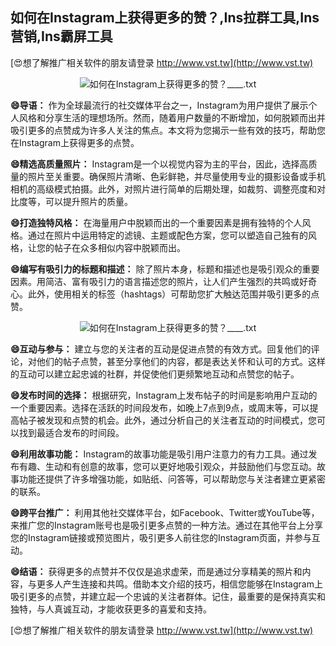 ## **如何在Instagram上获得更多的赞？,Ins拉群工具,Ins营销,Ins霸屏工具**

[😍想了解推广相关软件的朋友请登录 http://www.vst.tw](http://www.vst.tw)

 <center><img src="https://vst.tw/MP4/tuiguang/png/4.png" alt="如何在Instagram上获得更多的赞？____.txt"></center>

**😄导语：**
作为全球最流行的社交媒体平台之一，Instagram为用户提供了展示个人风格和分享生活的理想场所。然而，随着用户数量的不断增加，如何脱颖而出并吸引更多的点赞成为许多人关注的焦点。本文将为您揭示一些有效的技巧，帮助您在Instagram上获得更多的点赞。

**😄精选高质量照片：**
Instagram是一个以视觉内容为主的平台，因此，选择高质量的照片至关重要。确保照片清晰、色彩鲜艳，并尽量使用专业的摄影设备或手机相机的高级模式拍摄。此外，对照片进行简单的后期处理，如裁剪、调整亮度和对比度等，可以提升照片的质量。

**😄打造独特风格：**
在海量用户中脱颖而出的一个重要因素是拥有独特的个人风格。通过在照片中运用特定的滤镜、主题或配色方案，您可以塑造自己独有的风格，让您的帖子在众多相似内容中脱颖而出。

**😄编写有吸引力的标题和描述：**
除了照片本身，标题和描述也是吸引观众的重要因素。用简洁、富有吸引力的语言描述您的照片，让人们产生强烈的共鸣或好奇心。此外，使用相关的标签（hashtags）可帮助您扩大触达范围并吸引更多的点赞。

 <center><img src="https://vst.tw/MP4/tuiguang/png/8.png" alt="如何在Instagram上获得更多的赞？____.txt"></center>

**😄互动与参与：**
建立与您的关注者的互动是促进点赞的有效方式。回复他们的评论，对他们的帖子点赞，甚至分享他们的内容，都是表达关怀和认可的方式。这样的互动可以建立起忠诚的社群，并促使他们更频繁地互动和点赞您的帖子。

**😄发布时间的选择：**
根据研究，Instagram上发布帖子的时间是影响用户互动的一个重要因素。选择在活跃的时间段发布，如晚上7点到9点，或周末等，可以提高帖子被发现和点赞的机会。此外，通过分析自己的关注者互动的时间模式，您可以找到最适合发布的时间段。

**😄利用故事功能：**
Instagram的故事功能是吸引用户注意力的有力工具。通过发布有趣、生动和有创意的故事，您可以更好地吸引观众，并鼓励他们与您互动。故事功能还提供了许多增强功能，如贴纸、问答等，可以帮助您与关注者建立更紧密的联系。

**😄跨平台推广：**
利用其他社交媒体平台，如Facebook、Twitter或YouTube等，来推广您的Instagram账号也是吸引更多点赞的一种方法。通过在其他平台上分享您的Instagram链接或预览图片，吸引更多人前往您的Instagram页面，并参与互动。

**😄结语：**
获得更多的点赞并不仅仅是追求虚荣，而是通过分享精美的照片和内容，与更多人产生连接和共鸣。借助本文介绍的技巧，相信您能够在Instagram上吸引更多的点赞，并建立起一个忠诚的关注者群体。记住，最重要的是保持真实和独特，与人真诚互动，才能收获更多的喜爱和支持。

[😍想了解推广相关软件的朋友请登录 http://www.vst.tw](http://www.vst.tw)



